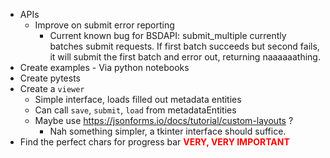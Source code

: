 - APIs
    - Improve on submit error reporting
        - Current known bug for BSDAPI: submit_multiple currently batches submit requests. If first batch succeeds but second
          fails, it will submit the first batch and error out, returning naaaaaathing.
- Create examples - Via python notebooks
- Create pytests
- Create a `viewer`
    - Simple interface, loads filled out metadata entities
    - Can call `save`, `submit`, `load` from metadataEntities
    - Maybe use https://jsonforms.io/docs/tutorial/custom-layouts ?
      - Nah something simpler, a tkinter interface should suffice.
- Find the perfect chars for progress bar <span style="color:red">**VERY, VERY IMPORTANT**</span>